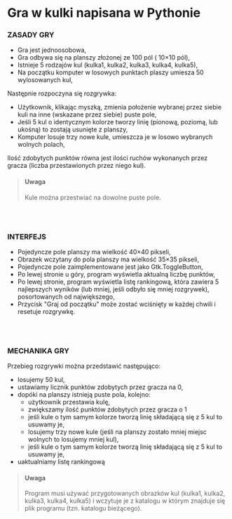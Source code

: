 # Gra w kulki napisana w Pythonie

### ZASADY GRY
- Gra jest jednoosobowa,
- Gra odbywa się na planszy złożonej ze 100 pól ( 10×10 pól),
- Istnieje 5 rodzajów kul (kulka1, kulka2, kulka3, kulka4, kulka5),
- Na początku komputer w losowych punktach plaszy umiesza 50 wylosowanych kul,

Następnie rozpoczyna się rozgrywka:
- Użytkownik, klikając myszką, zmienia położenie wybranej przez siebie kuli na inne (wskazane przez siebie) puste pole,
- Jeśli 5 kul o identycznym kolorze tworzy linię (pionową, poziomą, lub ukośną) to zostają usunięte z planszy,
- Komputer losuje trzy nowe kule, umieszcza je w losowo wybranych wolnych polach,
  
Ilość zdobytych punktów równa jest ilości ruchów wykonanych przez gracza (liczba przestawionych przez niego kul).

> #### Uwaga
> Kule można przestwiać na dowolne puste pole.

<br></br>
### INTERFEJS
- Pojedyncze pole planszy ma wielkość 40×40 pikseli,
- Obrazek wczytany do pola planszy ma wielkość 35×35 pikseli,
- Pojedyncze pole zaimplementowane jest jako Gtk.ToggleButton,
- Po lewej stronie u góry, program wyświetla aktualną liczbę punktów,
- Po lewej stronie, program wyświetla listę rankingową, która zawiera 5 najlepszych wyników (lub mniej, jeśli odbyło się mniej rozgrywek), posortowanych od największego,
- Przycisk "Graj od początku" może zostać wciśnięty w każdej chwili i resetuje rozgrywkę.

<br></br>
### MECHANIKA GRY
Przebieg rozgrywki można przedstawić następująco:
- losujemy 50 kul,
- ustawiamy licznik punktów zdobytych przez gracza na 0,
- dopóki na planszy istnieją puste pola, kolejno:
  * użytkownik przestawia kulę,
  * zwiększamy ilość punktów zdobytych przez gracza o 1
  * jeśli kule o tym samym kolorze tworzą linię składającą się z 5 kul to usuwamy je,
  * losujemy trzy nowe kule (jeśli na planszy zostało mniej miejsc wolnych to losujemy mniej kul),
  * jeśli kule o tym samym kolorze tworzą linię składającą się z 5 kul to usuwamy je,
- uaktualniamy listę rankingową

> #### Uwaga
> Program musi używać przygotowanych obrazków kul (kulka1, kulka2, kulka3, kulka4, kulka5) i wczytuje je z katalogu w którym znajduje się plik programu (tzn. katalogu bieżącego).
